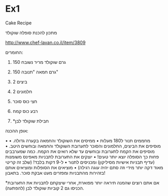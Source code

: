 # Ex1
Cake Recipe


מתכון להכנת סופלה שוקולד

http://www.chef-lavan.co.il/item/3809

החומרים:	

1.	150 גרם שוקולד מריר נשובח

2.	150 גרם חמאה "תנובה"

3.	2 ביצים

4.	2 חלמונים

5.	חצי כוס סוכר

6.	רבע כוס קמח

7.	*חבילת שוקולד לבן

אופן ההכנה:


•	מחממים תנור ל180 מעלות
•	ממיסים את השוקולד והחמאה בקערה גדולה.
•	מוסיפים את הביצים, החלמונים והסוכר לתערובת השוקולד והחמאה ובוחשים היטב.
•	מוסיפים את הקמח לתערובת ובוחשים עד שלא רואים את הקמח. כמה שמערבבים פחות כך הסופלה יוצא יותר טעים!
•	יוצקים את התערובת לתבניות מאפינס משומנות (עדיף תבניות אישיות מסיליקון) ומכניסים לתנור 
•	ל-9 דקות בלבד! (שלב זה קריטי מאוד דקה יותר מידי וזה סתם יהיה עוגה רגילה)
•	מוציאים את הסופלות ומוציאים אותם בזהירות מהתבניות ומפזרים מעט אבקת סוכר. בתאבון!

*אם אתם רוצים שהמנה תיראה יותר מפוארת, אחרי שיצקתם לתבניות את התערובת הכניסו גם 2 קוביות שוקולד לבן (להפתעה).
